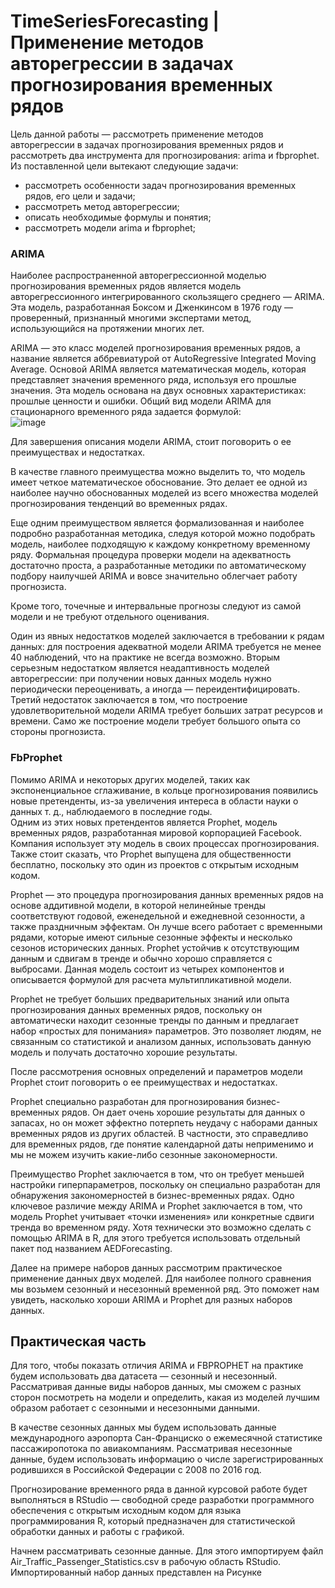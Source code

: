 # TimeSeriesForecasting | Применение методов авторегрессии в задачах прогнозирования временных рядов
Цель данной работы — рассмотреть применение методов авторегрессии в задачах прогнозирования временных рядов и рассмотреть два инструмента для прогнозирования: arima и fbprophet. 
Из поставленной цели вытекают следующие задачи: 
-	рассмотреть особенности задач прогнозирования временных рядов, его цели и задачи; 
-	рассмотреть метод авторегрессии; 
-	описать необходимые формулы и понятия; 
-	рассмотреть модели arima и fbprophet;
### ARIMA
Наиболее распространенной авторегрессионной моделью прогнозирования временных рядов является модель авторегрессионного интегрированного скользящего среднего — ARIMA. Эта модель, разработанная Боксом и Дженкинсом в 1976 году — проверенный, признанный многими экспертами метод, использующийся на протяжении многих лет.  

ARIMA — это класс моделей прогнозирования временных рядов, а название является аббревиатурой от AutoRegressive Integrated Moving 
Average. Основой ARIMA является математическая модель, которая представляет значения временного ряда, используя его прошлые значения. Эта модель основана на двух основных характеристиках: прошлые ценности и ошибки. Общий вид модели ARIMA для стационарного временного ряда задается формулой:   
![image](https://user-images.githubusercontent.com/99638036/227561554-2a2a22ff-08be-4b64-b882-5bd6b222f7ab.png)  

Для завершения описания модели ARIMA, стоит поговорить о ее преимуществах и недостатках.  

В качестве главного преимущества можно выделить то, что модель имеет четкое математическое обоснование. Это делает ее одной из наиболее научно обоснованных моделей из всего множества моделей прогнозирования тенденций во временных рядах.  

Еще одним преимуществом является формализованная и наиболее подробно разработанная методика, следуя которой можно подобрать модель, наиболее подходящую к каждому конкретному временному ряду. Формальная процедура проверки модели на адекватность достаточно проста, а разработанные методики по автоматическому подбору наилучшей ARIMA и вовсе значительно облегчает работу прогнозиста.  

Кроме того, точечные и интервальные прогнозы следуют из самой модели и не требуют отдельного оценивания.  

Один из явных недостатков моделей заключается в требовании к рядам данных: для построения адекватной модели ARIMA требуется не менее 40 наблюдений, что на практике не всегда возможно.
Вторым серьезным недостатком является неадаптивность моделей авторегрессии: при получении новых данных модель нужно периодически переоценивать, а иногда — переидентифицировать.
Третий недостаток заключается в том, что построение удовлетворительной модели ARIMA требует больших затрат ресурсов и времени. Само же построение модели требует большого опыта со стороны прогнозиста.
### FbProphet
Помимо ARIMA и некоторых других моделей, таких как экспоненциальное сглаживание, в кольце прогнозирования появились новые претенденты, из-за увеличения интереса в области науки о данных т. д., наблюдаемого в последние годы.  
Одним из этих новых претендентов является Prophet, модель временных рядов, разработанная мировой корпорацией Facebook. Компания использует эту модель в своих процессах прогнозирования. Также стоит сказать, что Prophet выпущена для общественности бесплатно, поскольку это один из проектов с открытым исходным кодом.   

Prophet — это процедура прогнозирования данных временных рядов на основе аддитивной модели, в которой нелинейные тренды соответствуют годовой, еженедельной и ежедневной сезонности, а также праздничным эффектам. Он лучше всего работает с временными рядами, которые имеют сильные сезонные эффекты и несколько сезонов исторических данных. Prophet устойчив к отсутствующим данным и сдвигам в тренде и обычно хорошо справляется с выбросами. Данная модель состоит из четырех компонентов и описывается формулой для расчета мультипликативной модели.  

Prophet не требует больших предварительных знаний или опыта прогнозирования данных временных рядов, поскольку он автоматически находит сезонные тренды по данным и предлагает набор «простых для понимания» параметров. Это позволяет людям, не связанным со статистикой и анализом данных, использовать данную модель и получать достаточно хорошие результаты.   

После рассмотрения основных определений и параметров модели Prophet стоит поговорить о ее преимуществах и недостатках.  

Prophet специально разработан для прогнозирования бизнес-временных рядов. Он дает очень хорошие результаты для данных о запасах, но он может эффектно потерпеть неудачу с наборами данных временных рядов из других областей. В частности, это справедливо для временных рядов, где понятие календарной даты неприменимо и мы не можем изучить какие-либо сезонные закономерности.   

Преимущество Prophet заключается в том, что он требует меньшей настройки гиперпараметров, поскольку он специально разработан для обнаружения закономерностей в бизнес-временных рядах. Одно ключевое различие между ARIMA и Prophet заключается в том, что модель Prophet учитывает «точки изменения» или конкретные сдвиги тренда во временном ряду. Хотя технически это возможно сделать с помощью ARIMA в R, для этого требуется использовать отдельный пакет под названием AEDForecasting.

Далее на примере наборов данных рассмотрим практическое применение данных двух моделей. Для наиболее полного сравнения мы возьмем сезонный и несезонный временной ряд. Это поможет нам увидеть, насколько хороши ARIMA и Prophet для разных наборов данных. 

## Практическая часть
Для того, чтобы показать отличия ARIMA и FBPROPHET на практике будем использовать два датасета — сезонный и несезонный. Рассматривая данные виды наборов данных, мы сможем с разных сторон посмотреть на модели и определить, какая из моделей лучшим образом работает с сезонными и несезонными данными.     

В качестве сезонных данных мы будем использовать данные международного аэропорта Сан-Франциско о ежемесячной статистике пассажиропотока по авиакомпаниям. Рассматривая несезонные данные, будем использовать информацию о числе зарегистрированных родившихся в Российской Федерации с 2008 по 2016 год.  

Прогнозирование временного ряда в данной курсовой работе будет выполняться в RStudio — свободной среде разработки программного обеспечения с открытым исходным кодом для языка программирования R, который предназначен для статистической обработки данных и работы с графикой.  

Начнем рассматривать сезонные данные. Для этого импортируем файл Air_Traffic_Passenger_Statistics.csv в рабочую область RStudio. Импортированный набор данных представлен на Рисунке


